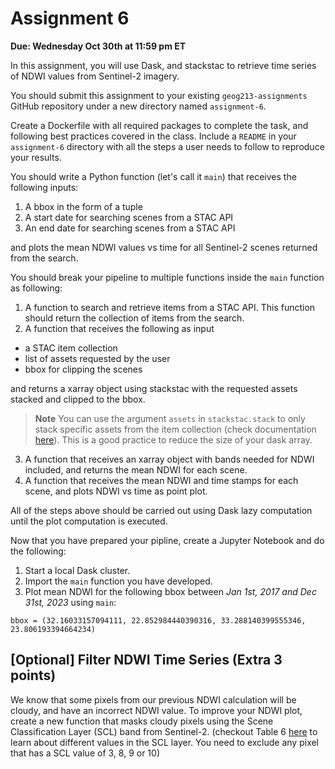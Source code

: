 # Assignment 6

**Due: Wednesday Oct 30th at 11:59 pm ET**

In this assignment, you will use Dask, and stackstac to retrieve time series of NDWI values from Sentinel-2 imagery. 

You should submit this assignment to your existing `geog213-assignments` GitHub repository under a new directory named `assignment-6`. 

Create a Dockerfile with all required packages to complete the task, and following best practices covered in the class. Include a `README` in your `assignment-6` directory with all the steps a user needs to follow to reproduce your results. 

You should write a Python function (let's call it `main`) that receives the following inputs: 
1. A bbox in the form of a tuple
1. A start date for searching scenes from a STAC API
1. An end date for searching scenes from a STAC API

and plots the mean NDWI values vs time for all Sentinel-2 scenes returned from the search. 

You should break your pipeline to multiple functions inside the `main` function as following:
1. A function to search and retrieve items from a STAC API. This function should return the collection of items from the search. 
2. A function that receives the following as input
  - a STAC item collection
  - list of assets requested by the user 
  - bbox for clipping the scenes

  and returns a xarray object using stackstac with the requested assets stacked and clipped to the bbox.

 > **Note** You can use the argument `assets` in `stackstac.stack` to only stack specific assets from the item collection (check documentation [here](https://stackstac.readthedocs.io/en/latest/api/main/stackstac.stack.html#stackstac.stack.params.assets)). This is a good practice to reduce the size of your dask array. 

3. A function that receives an xarray object with bands needed for NDWI included, and returns the mean NDWI for each scene. 
4. A function that receives the mean NDWI and time stamps for each scene, and plots NDWI vs time as point plot. 

All of the steps above should be carried out using Dask lazy computation until the plot computation is executed. 


Now that you have prepared your pipline, create a Jupyter Notebook and do the following:
1. Start a local Dask cluster. 
1. Import the `main` function you have developed. 
1. Plot mean NDWI for the following bbox between *Jan 1st, 2017 and Dec 31st, 2023* using `main`:

`bbox = (32.16033157094111, 22.852984440390316, 33.288140399555346, 23.806193394664234)` 



## [Optional] Filter NDWI Time Series (Extra 3 points)

We know that some pixels from our previous NDWI calculation will be cloudy, and have an incorrect NDWI value. To improve your NDWI plot, create a new function that masks cloudy pixels using the Scene Classification Layer (SCL) band from Sentinel-2. (checkout Table 6 [here](https://sentiwiki.copernicus.eu/web/s2-processing#S2-Processing-Scene-Classification) to learn about different values in the SCL layer. You need to exclude any pixel that has a SCL value of 3, 8, 9 or 10)
